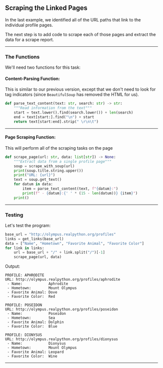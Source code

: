 ## Scraping the Linked Pages

In the last example, we identified all of the URL paths that link to the individual profile pages.

The next step is to add code to scrape each of those pages and extract the data for a scrape report.

---

### The Functions

We'll need two functions for this task:

#### Content-Parsing Function:

This is similar to our previous version, except that we don't need to
look for tag indicators (since `BeautifulSoup` has removed the HTML for
us).

```python
def parse_text_content(text: str, search: str) -> str:
    """Read information from the text"""
    start = text.lower().find(search.lower()) + len(search)
    end = text[start:].find("\n") + start
    return text[start:end].strip(" \r\n\t")
```

---

#### Page Scraping Function:

This will perform all of the scraping tasks on the page

```python
def scrape_page(url: str, data: list[str]) -> None:
    """Extract data from a single profile page"""
    soup = scrape_with_soup(url)
    print(soup.title.string.upper())
    print("URL: {url}")
    text = soup.get_text()
    for datum in data:
        item = parse_text_content(text, f"{datum}:")
        print(f" - {datum}:{' ' * (15 - len(datum))} {item}")
    print()
```

---

### Testing

Let's test the program:

```python
base_url = "http://olympus.realpython.org/profiles"
links = get_links(base_url)
data = ["Name", "Hometown", "Favorite Animal", "Favorite Color"]
for link in links:
    url = base_url + "/" + link.split("/")[-1]
    scrape_page(url, data)
```

Output:

```
PROFILE: APHRODITE
URL: http://olympus.realpython.org/profiles/aphrodite
 - Name:            Aphrodite
 - Hometown:        Mount Olympus
 - Favorite Animal: Dove
 - Favorite Color:  Red

PROFILE: POSEIDON
URL: http://olympus.realpython.org/profiles/poseidon
 - Name:            Poseidon
 - Hometown:        Sea
 - Favorite Animal: Dolphin
 - Favorite Color:  Blue

PROFILE: DIONYSUS
URL: http://olympus.realpython.org/profiles/dionysus
 - Name:            Dionysus
 - Hometown:        Mount Olympus
 - Favorite Animal: Leopard
 - Favorite Color:  Wine
```

---
